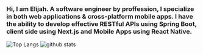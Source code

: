 
### Hi, I am Elijah. A software engineer by proffession, I specialize in both web applications & cross-platform mobile apps. I have the ability to develop effective RESTful APIs using Spring Boot, client side using Next.js and Mobile Apps using React Native.

![Top Langs](https://github-readme-stats.vercel.app/api/top-langs/?username=ereicha&hide=html)
![github stats](https://github-readme-stats.vercel.app/api?username=ereicha&show_icons=true&count_private=true&line_height=33)
